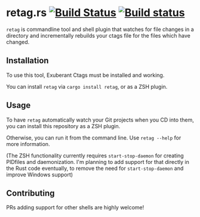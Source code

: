 # retag.rs [![Build Status](https://travis-ci.org/maurizi/retag.rs.svg?branch=master)](https://travis-ci.org/maurizi/retag.rs) [![Build status](https://ci.appveyor.com/api/projects/status/qxl5t5bjh5qi3c05/branch/master?svg=true)](https://ci.appveyor.com/project/maurizi/retag-rs/branch/master)
`retag` is commandline tool and shell plugin that watches for file changes in a directory and incrementally rebuilds your ctags file for the files which have changed.

## Installation
To use this tool, Exuberant Ctags must be installed and working.

You can install `retag` via `cargo install retag`, or as a ZSH plugin.

## Usage
To have `retag` automatically watch your Git projects when you CD into them, you can install this repository as a ZSH plugin.

Otherwise, you can run it from the command line.  Use `retag --help` for more information.

(The ZSH functionality currently requires `start-stop-daemon` for creating PIDfiles and daemonization.  I'm planning to add support for that directly in the Rust code eventually, to remove the need for `start-stop-daemon` and improve Windows support)

## Contributing
PRs adding support for other shells are highly welcome!
